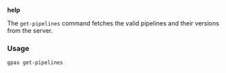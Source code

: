 __help__

The `get-pipelines` command fetches the valid pipelines and their versions from the server.

### Usage

```bash
gpas get-pipelines
```
